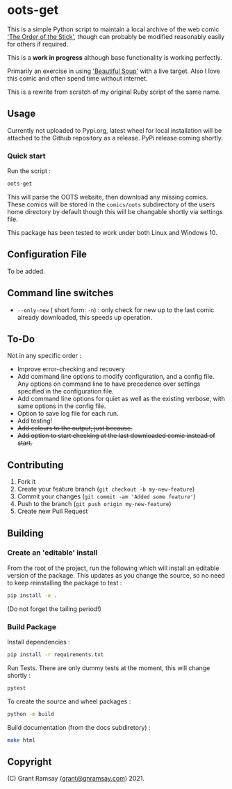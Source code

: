 # oots-get

This is a simple Python script to maintain a local archive of the web comic
['The Order of the Stick'][oots], though can probably be modified reasonably
easily for others if required.

This is a __work in progress__ although base functionality is working perfectly.

Primarily an exercise in using ['Beautiful Soup'][bs] with a live target. Also I
love this comic and often spend time without internet.

This is a rewrite from scratch of my original Ruby script of the same name.

## Usage

Currently not uploaded to Pypi.org, latest wheel for local installation will be
attached to the Github repository as a release. PyPi release coming shortly.

### Quick start

Run the script :

```bash
oots-get
```

This will parse the OOTS website, then download any missing comics. These comics
will be stored in the `comics/oots` subdirectory of the users home directory by
default though this will be changable shortly via settings file.

This package has been tested to work under both Linux and Windows 10.

## Configuration File

To be added.

## Command line switches

- `--only-new` ( short form: `-n`) : only check for new up to the last comic
  already downloaded, this speeds up operation.

## To-Do

Not in any specific order :

- Improve error-checking and recovery
- Add command line options to modify configuration, and a config file. Any
  options on command line to have precedence over settings specified in the
  configuration file.
- Add command line options for quiet as well as the existing verbose, with same
  options in the config file.
- Option to save log file for each run.
- Add testing!
- ~~Add colours to the output, just because.~~
- ~~Add option to start checking at the last downloaded comic instead of
  start.~~

## Contributing

1. Fork it
2. Create your feature branch (`git checkout -b my-new-feature`)
3. Commit your changes (`git commit -am 'Added some feature'`)
4. Push to the branch (`git push origin my-new-feature`)
5. Create new Pull Request

## Building

### Create an 'editable' install

From the root of the project, run the following which will install an editable
version of the package. This updates as you change the source, so no need to
keep reinstalling the package to test :

```bash
pip install -e .
```

(Do not forget the tailing period!)

### Build Package

Install dependencies :

```bash
pip install -r requirements.txt
```

Run Tests. There are only dummy tests at the moment, this will change shortly :

```bash
pytest
```

To create the source and wheel packages :

```bash
python -m build
```

Build documentation (from the docs subdiretory) :

```bash
make html
```

## Copyright

(C) Grant Ramsay (grant@gnramsay.com) 2021.

[oots]: http://www.giantitp.com/comics/oots.html
[bs]: https://www.crummy.com/software/BeautifulSoup/
